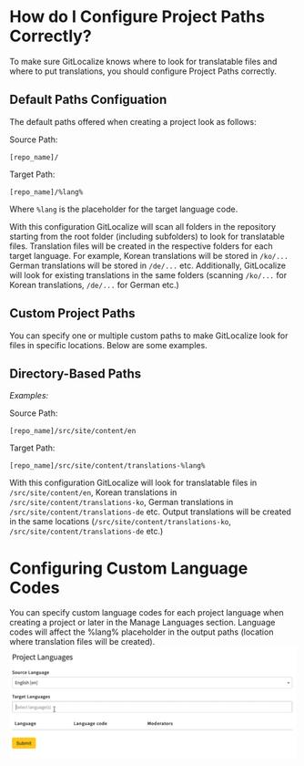 # How do I Configure Project Paths Correctly?

To make sure GitLocalize knows where to look for translatable files and where to put translations, you should configure Project Paths correctly.


## Default Paths Configuation

The default paths offered when creating a project look as follows:

Source Path:

```
[repo_name]/
```

Target Path:

```
[repo_name]/%lang%
```
Where `%lang` is the placeholder for the target language code.

With this configuration GitLocalize will scan all folders in the repository starting from the root folder
(including subfolders) to look for translatable files. Translation files will be created in the respective folders for each target language. For example, Korean translations will be stored in `/ko/...` German translations will be stored in `/de/...` etc.
Additionally, GitLocalize will look for existing translations in the same folders (scanning `/ko/...` for Korean translations, `/de/...` for German etc.)

## Custom Project Paths

You can specify one or multiple custom paths to make GitLocalize look for files in specific locations. Below are some examples.

## Directory-Based Paths
_Examples:_

Source Path:
```
[repo_name]/src/site/content/en
```

Target Path:

```
[repo_name]/src/site/content/translations-%lang%
```

With this configuration GitLocalize will look for translatable files in `/src/site/content/en`, Korean translations in `/src/site/content/translations-ko`, German translations in `/src/site/content/translations-de` etc. Output translations will be created in the same locations (`/src/site/content/translations-ko`,  `/src/site/content/translations-de` etc.)

# Configuring Custom Language Codes

You can specify custom language codes for each project language when creating a project or later in the Manage Languages section. Language codes will affect the %lang% placeholder in the output paths (location where translation files will be created).
![Project Paths](/assets/img/project_paths/project_paths.gif)
